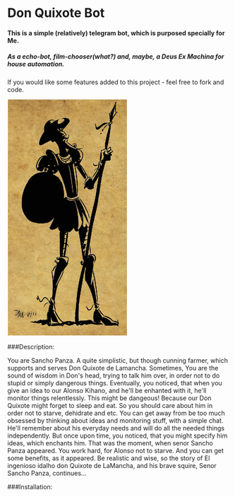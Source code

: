 # Don Quixote Bot

#### This is a simple (relatively) telegram bot, which is purposed specially for Me.
##### As a echo-bot, film-chooser(what?) and, maybe, a Deus Ex Machina for house automation.
If you would  like some features added to this project - feel free to fork and code.


![alt text][logo]

[logo]: https://github.com/BopOnTheTop/Don_Quixote/blob/master/donquixote.png?raw=true "Sancho?"


###Description:

You are Sancho Panza. A quite simplistic, but though cunning farmer, which supports and serves
Don Quixote de Lamancha. Sometimes, You are the sound of wisdom in Don's head, trying to talk him over, in
order not to do stupid or simply dangerous things. Eventually, you noticed, that when you give an idea to  our
Alonso Kihano, and he'll be enhanted with it, he'll monitor things relentlessly.
This might be dangeous! Because our Don Quixote might forget to sleep and eat.
So you should care about him in order not to starve, dehidrate and etc.
You can get away from be too much obsessed by thinking about ideas and  monitoring stuff, with a simple chat.
He'll remember about his everyday needs and will do all the needed things independently.
But once upon time, you noticed, that you might specify him ideas, which enchants him.
That was the moment, when senor Sancho Panza appeared.
You work hard, for Alonso not to starve. And you can get some benefits, as it appeared.
Be realistic and wise, so the story of El ingenioso idalho don Quixote de LaMancha, and his brave squire, Senor
Sancho Panza, continues...

###Installation:

